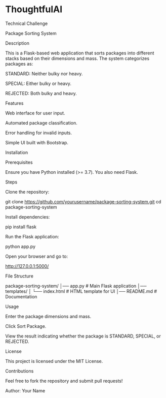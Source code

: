# ThoughtfulAI
Technical Challenge

Package Sorting System

Description

This is a Flask-based web application that sorts packages into different stacks based on their dimensions and mass. The system categorizes packages as:

STANDARD: Neither bulky nor heavy.

SPECIAL: Either bulky or heavy.

REJECTED: Both bulky and heavy.

Features

Web interface for user input.

Automated package classification.

Error handling for invalid inputs.

Simple UI built with Bootstrap.

Installation

Prerequisites

Ensure you have Python installed (>= 3.7). You also need Flask.

Steps

Clone the repository:

git clone https://github.com/yourusername/package-sorting-system.git
cd package-sorting-system

Install dependencies:

pip install flask

Run the Flask application:

python app.py

Open your browser and go to:

http://127.0.0.1:5000/

File Structure

package-sorting-system/
│── app.py              # Main Flask application
│── templates/
│   └── index.html      # HTML template for UI
│── README.md           # Documentation

Usage

Enter the package dimensions and mass.

Click Sort Package.

View the result indicating whether the package is STANDARD, SPECIAL, or REJECTED.

License

This project is licensed under the MIT License.

Contributions

Feel free to fork the repository and submit pull requests!

Author: Your Name
